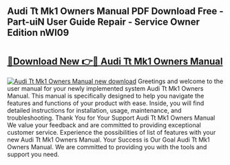 ## Audi Tt Mk1 Owners Manual PDF Download Free - Part-uiN User Guide Repair - Service Owner Edition nWl09

# <h2><a href="http://bc28973.oget.top/?id=Audi+Tt+Mk1+Owners+Manual">🔗Download New 👉🔴 Audi Tt Mk1 Owners Manual</a></h2>

[![Audi Tt Mk1 Owners Manual new download](https://i.imgur.com/5g1atiW.png)](http://bc28973.oget.top/?id=Audi+Tt+Mk1+Owners+Manual)
Greetings and welcome to the user manual for your newly implemented system Audi Tt Mk1 Owners Manual. This manual is specifically designed to help you navigate the features and functions of your product with ease. Inside, you will find detailed instructions for installation, usage, maintenance, and troubleshooting. Thank You for Your Support Audi Tt Mk1 Owners Manual We value your feedback and are committed to providing exceptional customer service. Experience the possibilities of list of features with your new Audi Tt Mk1 Owners Manual. Your Success is Our Goal Audi Tt Mk1 Owners Manual. We are committed to providing you with the tools and support you need.
